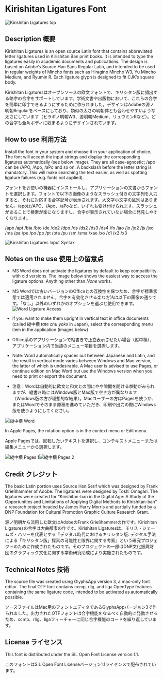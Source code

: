 # Kirishitan Ligatures Font
![Kirishitan Ligatures top](https://user-images.githubusercontent.com/5482424/225489680-0e14042f-05cb-4441-9ffe-16979bcba7f3.png)

## Description 概要
Kirishitan Ligatures is an open source Latin font that contains abbreviated letter ligatures used in Kirishitan Ban print books. It is intended to type the ligatures easily in academic documents and publications. The design is based on Adobe’s Source Han Sans Regular Latin, and intended to be used in regular weights of Mincho fonts such as Hiragino Mincho W3, Yu Mincho Medium, and Ryumin R. Each ligature glyph is designed to fit CJK’s square body.

Kirishitan Ligaturesはオープンソースの欧文フォントで、キリシタン版に頻出する略字の合字をサポートしています。学術文書や出版物において、これらの合字を簡単に印字できるようにするために作られました。デザインはAdobeの源ノ明朝Regularをベースにしており、類似の太さの明朝体とも合わせやすいような太さにしています（ヒラギノ明朝W3、游明朝Medium、リュウミンRなど）。どの合字も全角ボディに収まるようにデザインされています。

## How to use 利用方法
Install the font in your system and choose it in your application of choice. The font will accept the input strings and display the corresponding ligatures automatically (see below image). They are all case-agnostic; /apo can be /APO, /Apo, /aPo and so on. A backslash before the letter string is mandatory. This will make searching the text easier, as well as spotting ligature failures (e.g. fonts not applied).

フォントをお使いの機器にインストールし、アプリケーションの文書からフォントを選択します。フォントで以下の画像のようなスラッシュ付きの文字列を入力すると、それに対応する合字記号が表示されます。大文字小文字の区別はありません。/apoは/APO、/Apo、/aPoなど、いずれも受け付けられます。スラッシュがあることで検索が楽になりますし、合字が表示されていない場合に発見しやすくなります。

/apo /apt /bta /bto /de /de2 /dpo /ds /ds2 /ds3 /ds4 /fo /jao /jo /jo2 /js /jxo /ma /pa /pe /po /pp /pt /pta /pu /sm /sma /xao /xo /x1 /x2 /x3

![Kirishitan Ligatures Input Syntax](https://github.com/kirishitanbank/KirishitanLigaturesFont/assets/5482424/8570b504-f0ca-4c48-adfb-d02cc1a6c6b5)

## Notes on the use 使用上の留意点
- MS Word does not activate the ligatures by default to keep compatibility with old versions. The image below shows the easiest way to access the ligature options. Anything other than *None* works.
- MS Wordでは古いバージョンのOfficeとの互換性を保つため、合字が標準状態では適用されません。合字を有効化させる楽な方法は以下の画像の通りです。「なし」以外のいずれかのオプションを選ぶと使用できます。
![Word Ligature Access](https://user-images.githubusercontent.com/5482424/226122862-99cfb427-3a24-4a3a-b8cb-4f8c1bd1a28a.png)

- If you want to make them upright in vertical text in office documents (called 縦中横 *tate chu yoko* in Japan), select the corresponding menu item in the application (images below)
- Office系のアプリケーションで縦書きで正立表示させたい場合（縦中横）、アプリケーション内で当該のメニュー項目を選択します。

- Note: Word automatically spaces out between Japanese and Latin, and the result in vertical mode varies between Windows and Mac version, the latter of which is undesirable. A Mac user is advised to use Pages, or continue edition on Mac Word but use the Windows version when you need to print or export the document.

- 注意：Wordは自動的に欧文と和文との間にやや隙間を開ける挙動がみられますが、縦書き時にはWindows版とMac版で空き方が異なります（Windows版の方が理想的な結果）。Macユーザーの方はPagesを使うか、またはWordでそのまま原稿を進めていただき、印刷や出力の際にWindows版を使うようにしてください。

![縦中横 Word](https://user-images.githubusercontent.com/5482424/225483554-adfdb744-3ae0-49a1-9553-bfe32035d7e6.png)

In Apple Pages, the rotation option is in the context menu or Edit menu.

Apple Pagesでは、回転したいテキストを選択し、コンテキストメニューまたは編集メニューから選択します。

![縦中横 Pages 1](https://user-images.githubusercontent.com/5482424/225484133-5794d9ef-4ba9-4f25-80dd-2664f5eae811.png)![縦中横 Pages 2](https://user-images.githubusercontent.com/5482424/225484143-742bdf8c-5dd7-43a1-96a1-21c714cdd740.png)


## Credit クレジット
The basic Latin portion uses Source Han Serif which was designed by Frank Grießhammer of Adobe. The ligatures were designed by Toshi Omagari. The ligatures were created for “Kirishitan-ban in the Digital Age: A Study of the Opportunities and Limitations of Applying Digital Methods to Kirishitan-ban” a research project headed by James Harry Morris and partially funded by a DNP Foundation for Cultural Promotion Graphic Culture Research Grant.

源ノ明朝から流用した欧文はAdobeのFrank Grießhammerの作です。Kirishitan Ligaturesの合字は大曲都市の作です。Kirishitan Ligaturesは、モリス・ジェームズ・ハリーを代表とする『デジタル時代におけるキリシタン版: デジタル手法による「キリシタン版」探索の可能性と限界に関する考察』という研究プロジェクトのために作成されたものです。そのプロジェクトの一部はDNP文化振興財団のグラフィック文化に関する学術研究助成により実施されたものです。

## Technical Notes 技術

The source file was created using GlyphsApp version 3, a mac-only font editor. The final OTF font contains ccmp, rlig, and liga OpenType features containing the same ligature code, intended to be activated as automatically possible.

ソースファイルはMac用のフォントエディタであるGlyphsAppバージョン3で作られました。出力されたOTFフォントは合字機能をなるべく自動的に発動させるため、ccmp、rlig、ligaフィーチャーに同じ合字機能のコードを繰り返しています。

## License ライセンス
This font is distributed under the SIL Open Font License version 1.1.

このフォントはSIL Open Font Licenseバージョン1.1ライセンスで配布されています。
